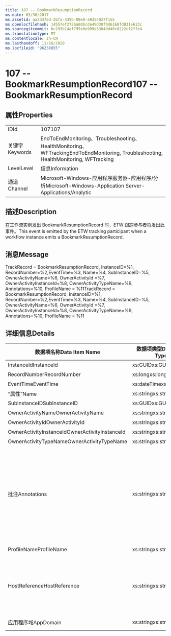 ```yaml
---
title: 107 -- BookmarkResumptionRecord
ms.date: 03/30/2017
ms.assetid: aa2d37ed-2bfa-439b-89e8-a9354027f155
ms.openlocfilehash: 14557ef2726a60bcde49d30f9d6168fd831e613c
ms.sourcegitcommit: bc293b14af795e0e999e3304dd40c0222cf2ffe4
ms.translationtype: MT
ms.contentlocale: zh-CN
ms.lasthandoff: 11/26/2020
ms.locfileid: "96238855"
---
```

# <a name="107----bookmarkresumptionrecord"></a><span data-ttu-id="a9308-102">107 -- BookmarkResumptionRecord</span><span class="sxs-lookup"><span data-stu-id="a9308-102">107 -- BookmarkResumptionRecord</span></span>

## <a name="properties"></a><span data-ttu-id="a9308-103">属性</span><span class="sxs-lookup"><span data-stu-id="a9308-103">Properties</span></span>  
  
|||  
|-|-|  
|<span data-ttu-id="a9308-104">ID</span><span class="sxs-lookup"><span data-stu-id="a9308-104">Id</span></span>|<span data-ttu-id="a9308-105">107</span><span class="sxs-lookup"><span data-stu-id="a9308-105">107</span></span>|  
|<span data-ttu-id="a9308-106">关键字</span><span class="sxs-lookup"><span data-stu-id="a9308-106">Keywords</span></span>|<span data-ttu-id="a9308-107">EndToEndMonitoring、Troubleshooting、HealthMonitoring、WFTracking</span><span class="sxs-lookup"><span data-stu-id="a9308-107">EndToEndMonitoring, Troubleshooting, HealthMonitoring, WFTracking</span></span>|  
|<span data-ttu-id="a9308-108">Level</span><span class="sxs-lookup"><span data-stu-id="a9308-108">Level</span></span>|<span data-ttu-id="a9308-109">信息</span><span class="sxs-lookup"><span data-stu-id="a9308-109">Information</span></span>|  
|<span data-ttu-id="a9308-110">通道</span><span class="sxs-lookup"><span data-stu-id="a9308-110">Channel</span></span>|<span data-ttu-id="a9308-111">Microsoft-Windows-应用程序服务器-应用程序/分析</span><span class="sxs-lookup"><span data-stu-id="a9308-111">Microsoft-Windows-Application Server-Applications/Analytic</span></span>|  
  
## <a name="description"></a><span data-ttu-id="a9308-112">描述</span><span class="sxs-lookup"><span data-stu-id="a9308-112">Description</span></span>  

 <span data-ttu-id="a9308-113">在工作流实例发出 BookmarkResumptionRecord 时，ETW 跟踪参与者将发出此事件。</span><span class="sxs-lookup"><span data-stu-id="a9308-113">This event is emitted by the ETW tracking participant when a workflow instance emits a BookmarkResumptionRecord.</span></span>  
  
## <a name="message"></a><span data-ttu-id="a9308-114">消息</span><span class="sxs-lookup"><span data-stu-id="a9308-114">Message</span></span>  

 <span data-ttu-id="a9308-115">TrackRecord = BookmarkResumptionRecord, InstanceID=%1, RecordNumber=%2,EventTime=%3, Name=%4, SubInstanceID=%5,  OwnerActivityName=%6, OwnerActivityId =%7, OwnerActivityInstanceId=%8, OwnerActivityTypeName=%9, Annotations=%10, ProfileName = %11</span><span class="sxs-lookup"><span data-stu-id="a9308-115">TrackRecord = BookmarkResumptionRecord, InstanceID=%1, RecordNumber=%2,EventTime=%3, Name=%4, SubInstanceID=%5,  OwnerActivityName=%6, OwnerActivityId =%7, OwnerActivityInstanceId=%8, OwnerActivityTypeName=%9, Annotations=%10, ProfileName = %11</span></span>  
  
## <a name="details"></a><span data-ttu-id="a9308-116">详细信息</span><span class="sxs-lookup"><span data-stu-id="a9308-116">Details</span></span>  
  
|<span data-ttu-id="a9308-117">数据项名称</span><span class="sxs-lookup"><span data-stu-id="a9308-117">Data Item Name</span></span>|<span data-ttu-id="a9308-118">数据项类型</span><span class="sxs-lookup"><span data-stu-id="a9308-118">Data Item Type</span></span>|<span data-ttu-id="a9308-119">描述</span><span class="sxs-lookup"><span data-stu-id="a9308-119">Description</span></span>|  
|--------------------|--------------------|-----------------|  
|<span data-ttu-id="a9308-120">InstanceId</span><span class="sxs-lookup"><span data-stu-id="a9308-120">InstanceId</span></span>|<span data-ttu-id="a9308-121">xs:GUID</span><span class="sxs-lookup"><span data-stu-id="a9308-121">xs:GUID</span></span>|<span data-ttu-id="a9308-122">工作流的实例 ID</span><span class="sxs-lookup"><span data-stu-id="a9308-122">The instance id for the workflow</span></span>|  
|<span data-ttu-id="a9308-123">RecordNumber</span><span class="sxs-lookup"><span data-stu-id="a9308-123">RecordNumber</span></span>|<span data-ttu-id="a9308-124">xs:long</span><span class="sxs-lookup"><span data-stu-id="a9308-124">xs:long</span></span>|<span data-ttu-id="a9308-125">发出的记录的序列号</span><span class="sxs-lookup"><span data-stu-id="a9308-125">The sequence number of the emitted record</span></span>|  
|<span data-ttu-id="a9308-126">EventTime</span><span class="sxs-lookup"><span data-stu-id="a9308-126">EventTime</span></span>|<span data-ttu-id="a9308-127">xs:dateTime</span><span class="sxs-lookup"><span data-stu-id="a9308-127">xs:dateTime</span></span>|<span data-ttu-id="a9308-128">发出该事件时的 UTC 时间</span><span class="sxs-lookup"><span data-stu-id="a9308-128">The time in UTC when the event was emitted</span></span>|  
|<span data-ttu-id="a9308-129">“属性”</span><span class="sxs-lookup"><span data-stu-id="a9308-129">Name</span></span>|<span data-ttu-id="a9308-130">xs:string</span><span class="sxs-lookup"><span data-stu-id="a9308-130">xs:string</span></span>|<span data-ttu-id="a9308-131">继续的书签的名称</span><span class="sxs-lookup"><span data-stu-id="a9308-131">The name of the bookmark that was resumed</span></span>|  
|<span data-ttu-id="a9308-132">SubInstanceID</span><span class="sxs-lookup"><span data-stu-id="a9308-132">SubInstanceID</span></span>|<span data-ttu-id="a9308-133">xs:GUID</span><span class="sxs-lookup"><span data-stu-id="a9308-133">xs:GUID</span></span>|<span data-ttu-id="a9308-134">书签范围的 ID</span><span class="sxs-lookup"><span data-stu-id="a9308-134">The id of the bookmark scope</span></span>|  
|<span data-ttu-id="a9308-135">OwnerActivityName</span><span class="sxs-lookup"><span data-stu-id="a9308-135">OwnerActivityName</span></span>|<span data-ttu-id="a9308-136">xs:string</span><span class="sxs-lookup"><span data-stu-id="a9308-136">xs:string</span></span>|<span data-ttu-id="a9308-137">书签活动的名称</span><span class="sxs-lookup"><span data-stu-id="a9308-137">The name of the bookmark activity</span></span>|  
|<span data-ttu-id="a9308-138">OwnerActivityId</span><span class="sxs-lookup"><span data-stu-id="a9308-138">OwnerActivityId</span></span>|<span data-ttu-id="a9308-139">xs:string</span><span class="sxs-lookup"><span data-stu-id="a9308-139">xs:string</span></span>|<span data-ttu-id="a9308-140">书签活动的 ID</span><span class="sxs-lookup"><span data-stu-id="a9308-140">The id of the bookmark activity</span></span>|  
|<span data-ttu-id="a9308-141">OwnerActivityInstanceId</span><span class="sxs-lookup"><span data-stu-id="a9308-141">OwnerActivityInstanceId</span></span>|<span data-ttu-id="a9308-142">xs:string</span><span class="sxs-lookup"><span data-stu-id="a9308-142">xs:string</span></span>|<span data-ttu-id="a9308-143">书签活动的实例 ID</span><span class="sxs-lookup"><span data-stu-id="a9308-143">The instance id of the bookmark activity</span></span>|  
|<span data-ttu-id="a9308-144">OwnerActivityTypeName</span><span class="sxs-lookup"><span data-stu-id="a9308-144">OwnerActivityTypeName</span></span>|<span data-ttu-id="a9308-145">xs:string</span><span class="sxs-lookup"><span data-stu-id="a9308-145">xs:string</span></span>|<span data-ttu-id="a9308-146">书签活动的类型</span><span class="sxs-lookup"><span data-stu-id="a9308-146">The type of the bookmark activity</span></span>|  
|<span data-ttu-id="a9308-147">批注</span><span class="sxs-lookup"><span data-stu-id="a9308-147">Annotations</span></span>|<span data-ttu-id="a9308-148">xs:string</span><span class="sxs-lookup"><span data-stu-id="a9308-148">xs:string</span></span>|<span data-ttu-id="a9308-149">已添加到此事件中的批注。</span><span class="sxs-lookup"><span data-stu-id="a9308-149">The annotations that were added to this event.</span></span>  <span data-ttu-id="a9308-150">值存储在 xml 元素中，格式为 \<items> \< item  name = "annotationName" type="System.String"> a \</item> \</items> 。</span><span class="sxs-lookup"><span data-stu-id="a9308-150">The values are stored in an xml element in the format \<items>\< item  name = "annotationName" type="System.String">annotationValue\</item>\</items>.</span></span>  <span data-ttu-id="a9308-151">如果未指定任何批注，则该字符串包含 \<items/> 。</span><span class="sxs-lookup"><span data-stu-id="a9308-151">If no annotations are specified then the string contains \<items/>.</span></span> <span data-ttu-id="a9308-152">ETW 事件大小受到 ETW 缓冲区大小或 ETW 事件最大负载的限制。</span><span class="sxs-lookup"><span data-stu-id="a9308-152">The ETW event size is limited by the ETW buffer size or the max payload for an ETW event.</span></span> <span data-ttu-id="a9308-153">如果事件的大小超过 ETW 限制，则通过删除批注并将批注值替换为 ... 来截断事件。 \<items> \</items></span><span class="sxs-lookup"><span data-stu-id="a9308-153">If the size of the event exceeds the ETW limits, then the event is truncated by dropping the annotations and replacing the annotation value with \<items>...\</items>.</span></span>|  
|<span data-ttu-id="a9308-154">ProfileName</span><span class="sxs-lookup"><span data-stu-id="a9308-154">ProfileName</span></span>|<span data-ttu-id="a9308-155">xs:string</span><span class="sxs-lookup"><span data-stu-id="a9308-155">xs:string</span></span>|<span data-ttu-id="a9308-156">导致发出此事件的跟踪配置文件的名称</span><span class="sxs-lookup"><span data-stu-id="a9308-156">The name or the tracking profile that resulted in this event being emitted</span></span>|  
|<span data-ttu-id="a9308-157">HostReference</span><span class="sxs-lookup"><span data-stu-id="a9308-157">HostReference</span></span>|<span data-ttu-id="a9308-158">xs:string</span><span class="sxs-lookup"><span data-stu-id="a9308-158">xs:string</span></span>|<span data-ttu-id="a9308-159">对于 Web 承载的服务，此字段唯一标识 Web 层次结构中的服务。</span><span class="sxs-lookup"><span data-stu-id="a9308-159">For web hosted services, this field uniquely identifies the service in the web hierarchy.</span></span>  <span data-ttu-id="a9308-160">其格式定义为 "网站名称应用程序虚拟路径&#124;服务虚拟路径&#124;ServiceName" 示例： "Default Web Site//Calculatorapplication&#124;/CalculatorService.svc&#124;CalculatorService"</span><span class="sxs-lookup"><span data-stu-id="a9308-160">Its format is defined as 'Web Site Name Application Virtual Path&#124;Service Virtual Path&#124;ServiceName' Example: 'Default Web Site/CalculatorApplication&#124;/CalculatorService.svc&#124;CalculatorService'</span></span>|  
|<span data-ttu-id="a9308-161">应用程序域</span><span class="sxs-lookup"><span data-stu-id="a9308-161">AppDomain</span></span>|<span data-ttu-id="a9308-162">xs:string</span><span class="sxs-lookup"><span data-stu-id="a9308-162">xs:string</span></span>|<span data-ttu-id="a9308-163">由 AppDomain.CurrentDomain.FriendlyName 返回的字符串。</span><span class="sxs-lookup"><span data-stu-id="a9308-163">The string returned by AppDomain.CurrentDomain.FriendlyName.</span></span>|
